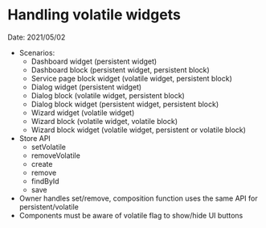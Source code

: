 # Handling volatile widgets

Date: 2021/05/02

- Scenarios:
  - Dashboard widget (persistent widget)
  - Dashboard block (persistent widget, persistent block)
  - Service page block widget (volatile widget, persistent block)
  - Dialog widget (persistent widget)
  - Dialog block (volatile widget, persistent block)
  - Dialog block widget (persistent widget, persistent block)
  - Wizard widget (volatile widget)
  - Wizard block (volatile widget, volatile block)
  - Wizard block widget (volatile widget, persistent or volatile block)
- Store API
  - setVolatile
  - removeVolatile
  - create
  - remove
  - findById
  - save
- Owner handles set/remove, composition function uses the same API for persistent/volatile
- Components must be aware of volatile flag to show/hide UI buttons
